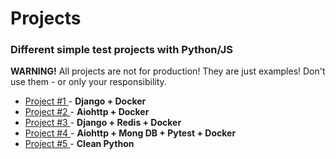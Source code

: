 # Projects

### Different simple test projects with Python/JS

**WARNING!**
All projects are not for production! They are just examples! Don't use them - or only your responsibility.

- [Project #1 ](project1/) - **Django + Docker**
- [Project #2 ](project2/) - **Aiohttp + Docker**
- [Project #3 ](project3/) - **Django + Redis + Docker**
- [Project #4 ](project4/) - **Aiohttp + Mong DB + Pytest + Docker**
- [Project #5 ](project5/) - **Clean Python**
